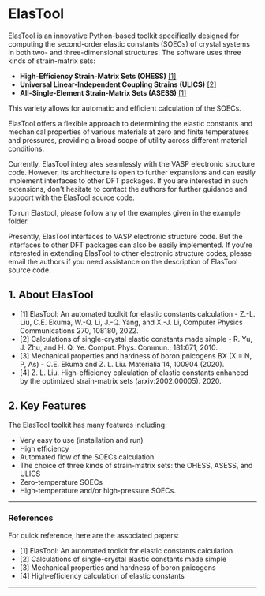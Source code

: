 # ElasTool

ElasTool is an innovative Python-based toolkit specifically designed for computing the second-order elastic constants (SOECs) of crystal systems in both two- and three-dimensional structures. The software uses three kinds of strain-matrix sets: 

- **High-Efficiency Strain-Matrix Sets (OHESS)** [[1]](#references)
- **Universal Linear-Independent Coupling Strains (ULICS)** [[2]](#references)
- **All-Single-Element Strain-Matrix Sets (ASESS)** [[1]](#references)

This variety allows for automatic and efficient calculation of the SOECs.

ElasTool offers a flexible approach to determining the elastic constants and mechanical properties of various materials at zero and finite temperatures and pressures, providing a broad scope of utility across different material conditions.

Currently, ElasTool integrates seamlessly with the VASP electronic structure code. However, its architecture is open to further expansions and can easily implement interfaces to other DFT packages. If you are interested in such extensions, don't hesitate to contact the authors for further guidance and support with the ElasTool source code.

To run Elastool, please follow any of the examples given in the example folder.

Presently, ElasTool interfaces to VASP electronic structure code. But the interfaces to other DFT packages can also be easily implemented. If you're interested in extending ElasTool to other electronic structure codes, please email the authors if you need assistance on the description of ElasTool source code.

## 1. About ElasTool

- [1] ElasTool: An automated toolkit for elastic constants calculation - Z.-L. Liu, C.E. Ekuma, W.-Q. Li, J.-Q. Yang, and X.-J. Li, Computer Physics Communications 270, 108180, 2022.
- [2] Calculations of single-crystal elastic constants made simple - R. Yu, J. Zhu, and H. Q. Ye. Comput. Phys. Commun., 181:671, 2010.
- [3] Mechanical properties and hardness of boron pnicogens BX (X = N, P, As) - C.E. Ekuma and Z. L. Liu. Materialia 14, 100904 (2020).
- [4] Z. L. Liu. High-efficiency calculation of elastic constants enhanced by the optimized strain-matrix sets (arxiv:2002.00005). 2020.

## 2. Key Features

The ElasTool toolkit has many features including:

- Very easy to use (installation and run)
- High efficiency
- Automated flow of the SOECs calculation
- The choice of three kinds of strain-matrix sets: the OHESS, ASESS, and ULICS
- Zero-temperature SOECs
- High-temperature and/or high-pressure SOECs.

---

<a name="references"></a> 
### References

For quick reference, here are the associated papers:

- [1] ElasTool: An automated toolkit for elastic constants calculation
- [2] Calculations of single-crystal elastic constants made simple
- [3] Mechanical properties and hardness of boron pnicogens
- [4] High-efficiency calculation of elastic constants

--- 
